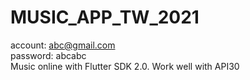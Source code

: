 # MUSIC_APP_TW_2021<br>
account: abc@gmail.com<br>
password: abcabc<br>
Music online with Flutter SDK 2.0. Work well with API30
